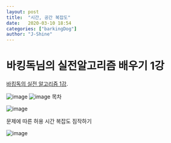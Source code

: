 ```yaml
---
layout: post
title:  "시간, 공간 복잡도"
date:   2020-03-10 18:54
categories: ["barkingDog"]
author: "J-Shine"
---
```


# 바킹독님의 실전알고리즘 배우기 1강
[바킹독의 실전 알고리즘 1강](https://blog.encrypted.gg/922).

![image](https://user-images.githubusercontent.com/61873510/86477025-99aef680-bd82-11ea-9e82-2a7bb7429dc8.png)
![image](https://user-images.githubusercontent.com/61873510/86477108-bc410f80-bd82-11ea-9745-b59bece9660d.png)
목차

![image](https://user-images.githubusercontent.com/61873510/86475390-89494c80-bd7f-11ea-9b06-df055ab3f8c5.png)

문제에 따른 허용 시간 복잡도 짐작하기

![image](https://user-images.githubusercontent.com/61873510/86477221-f1e5f880-bd82-11ea-9559-e421fb29a02d.png)

